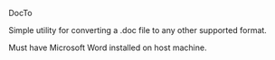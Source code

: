 DocTo

Simple utility for converting a .doc file to any other supported format.

Must have Microsoft Word installed on host machine.
